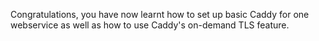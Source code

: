 Congratulations, you have now learnt how to set up basic Caddy for one webservice as well as how to use Caddy's on-demand TLS feature.  